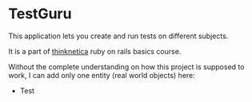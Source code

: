 # TestGuru

This application lets you create and run tests on different subjects.

It is a part of [thinknetica](https://thinknetica.com/) ruby on rails basics course.

Without the complete understanding on how this project is supposed to work, I can add only one entity (real world objects) here:

* Test
